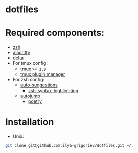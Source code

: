 # dotfiles

# Required components:

- [zsh](https://github.com/ohmyzsh/ohmyzsh)
- [alacritty](https://github.com/alacritty/alacritty)
- [delta](https://github.com/dandavison/delta)
- For tmux config:
  - [tmux](https://github.com/tmux/tmux) **`>= 1.9`**
  - [tmux plugin manager](https://github.com/tmux-plugins/tpm)
- For zsh config:
  - [auto-suggestions](https://github.com/zsh-users/zsh-autosuggestions)
    - [zsh-syntax-highlighting](https://github.com/zsh-users/zsh-syntax-highlighting)
  - [autojump](https://github.com/wting/autojump)
    - [poetry](https://python-poetry.org/)

# Installation

- Unix:

```bash
git clone git@github.com:ilya-grigoriev/dotfiles.git ~/.
```
